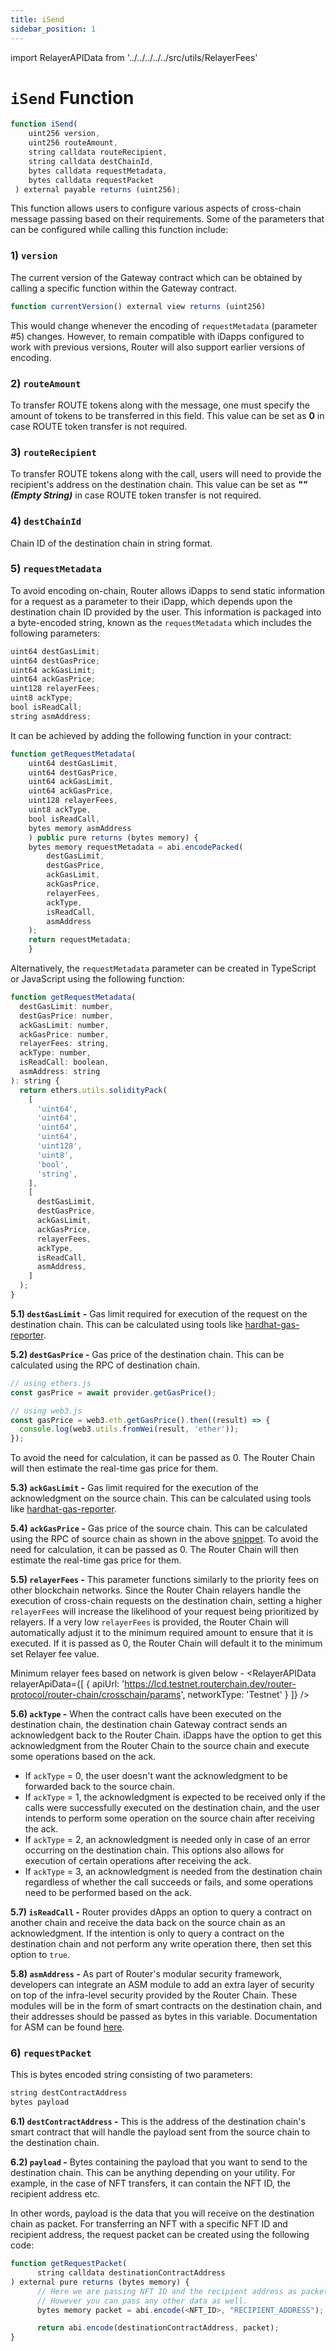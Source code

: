 ```yaml
---
title: iSend
sidebar_position: 1
---
```

import RelayerAPIData from '../../../../../src/utils/RelayerFees'


# `iSend` Function

```javascript
function iSend(
    uint256 version,
    uint256 routeAmount,
    string calldata routeRecipient,
    string calldata destChainId,
    bytes calldata requestMetadata,
    bytes calldata requestPacket
 ) external payable returns (uint256);
```

This function allows users to configure various aspects of cross-chain message passing based on their requirements. Some of the parameters that can be configured while calling this function include:

### 1) `version`

The current version of the Gateway contract which can be obtained by calling a specific function within the Gateway contract.

```javascript
function currentVersion() external view returns (uint256)
```

This would change whenever the encoding of `requestMetadata` (parameter #5) changes. However, to remain compatible with iDapps configured to work with previous versions, Router will also support earlier versions of encoding.

### 2) `routeAmount`

To transfer ROUTE tokens along with the message, one must specify the amount of tokens to be transferred in this field. This value can be set as **0** in case ROUTE token transfer is not required. 

### 3) `routeRecipient`

To transfer ROUTE tokens along with the call, users will need to provide the recipient's address on the destination chain. This value can be set as ***"" (Empty String)*** in case ROUTE token transfer is not required.

### 4) `destChainId`

Chain ID of the destination chain in string format.

### 5) `requestMetadata`

To avoid encoding on-chain, Router allows iDapps to send static information for a request as a parameter to their iDapp, which depends upon the destination chain ID provided by the user. This information is packaged into a byte-encoded string, known as the `requestMetadata` which includes the following parameters:

```javascript
uint64 destGasLimit;
uint64 destGasPrice;
uint64 ackGasLimit;
uint64 ackGasPrice;
uint128 relayerFees;
uint8 ackType;
bool isReadCall;
string asmAddress;
```

It can be achieved by adding the following function in your contract:

```javascript
function getRequestMetadata(
    uint64 destGasLimit,
    uint64 destGasPrice,
    uint64 ackGasLimit,
    uint64 ackGasPrice,
    uint128 relayerFees,
    uint8 ackType,
    bool isReadCall,
    bytes memory asmAddress
    ) public pure returns (bytes memory) {
    bytes memory requestMetadata = abi.encodePacked(
        destGasLimit,
        destGasPrice,
        ackGasLimit,
        ackGasPrice,
        relayerFees,
        ackType,
        isReadCall,
        asmAddress
    );
    return requestMetadata;
    }
```

Alternatively, the `requestMetadata` parameter can be created in TypeScript or JavaScript using the following function:


```javascript
function getRequestMetadata(
  destGasLimit: number,
  destGasPrice: number,
  ackGasLimit: number,
  ackGasPrice: number,
  relayerFees: string,
  ackType: number,
  isReadCall: boolean,
  asmAddress: string
): string {
  return ethers.utils.solidityPack(
    [
      'uint64',
      'uint64',
      'uint64',
      'uint64',
      'uint128',
      'uint8',
      'bool',
      'string',
    ],
    [
      destGasLimit,
      destGasPrice,
      ackGasLimit,
      ackGasPrice,
      relayerFees,
      ackType,
      isReadCall,
      asmAddress,
    ]
  );
}
```

**5.1) `destGasLimit` -** Gas limit required for execution of the request on the destination chain. This can be calculated using tools like [hardhat-gas-reporter](https://www.npmjs.com/package/hardhat-gas-reporter).

**5.2) `destGasPrice` -** Gas price of the destination chain. This can be calculated using the RPC of destination chain.

   ```jsx
   // using ethers.js
   const gasPrice = await provider.getGasPrice();

   // using web3.js
   const gasPrice = web3.eth.getGasPrice().then((result) => {
     console.log(web3.utils.fromWei(result, 'ether'));
   });
   ```

   To avoid the need for calculation, it can be passed as 0. The Router Chain will then estimate the real-time gas price for them.

**5.3) `ackGasLimit` -** Gas limit required for the execution of the acknowledgment on the source chain. This can be calculated using tools like [hardhat-gas-reporter](https://www.npmjs.com/package/hardhat-gas-reporter).

**5.4) `ackGasPrice` -** Gas price of the source chain. This can be calculated using the RPC of source chain as shown in the above [snippet](#5-requestmetadata). To avoid the need for calculation, it can be passed as 0. The Router Chain will then estimate the real-time gas price for them.

**5.5) `relayerFees` -** This parameter functions similarly to the priority fees on other blockchain networks. Since the Router Chain relayers handle the execution of cross-chain requests on the destination chain, setting a higher `relayerFees` will increase the likelihood of your request being prioritized by relayers. If a very low `relayerFees` is provided, the Router Chain will automatically adjust it to the minimum required amount to ensure that it is executed. If it is passed as 0, the Router Chain will default it to the minimum set Relayer fee value. 

Minimum relayer fees based on network is given below -
<RelayerAPIData
  relayerApiData={[
    { apiUrl: 'https://lcd.testnet.routerchain.dev/router-protocol/router-chain/crosschain/params', networkType: 'Testnet' }
  ]}
/>
<p style={{ marginBottom: '30px' }}></p>


**5.6) `ackType` -** When the contract calls have been executed on the destination chain, the destination chain Gateway contract sends an acknowledgent back to the Router Chain. iDapps have the option to get this acknowledgment from the Router Chain to the source chain and execute some operations based on the ack.
   - If `ackType` = 0, the user doesn't want the acknowledgment to be forwarded back to the source chain.
   - If `ackType` = 1, the acknowledgment is expected to be received only if the calls were successfully executed on the destination chain, and the user intends to perform some operation on the source chain after receiving the ack.
   - If `ackType` = 2, an acknowledgment is needed only in case of an error occurring on the destination chain. This options also allows for execution of certain operations after receiving the ack.
   - If `ackType` = 3, an acknowledgment is needed from the destination chain regardless of whether the call succeeds or fails, and some operations need to be performed based on the ack. 

**5.7) `isReadCall` -** Router provides dApps an option to query a contract on another chain and receive the data back on the source chain as an acknowledgment. If the intention is only to query a contract on the destination chain and not perform any write operation there, then set this option to `true`.

**5.8) `asmAddress` -** As part of Router's modular security framework, developers can integrate an ASM module to add an extra layer of security on top of the infra-level security provided by the Router Chain. These modules will be in the form of smart contracts on the destination chain, and their addresses should be passed as bytes in this variable. Documentation for ASM can be found [here](../../key-concepts/additional-security-modules).

### 6) `requestPacket`

This is bytes encoded string consisting of two parameters:

```javascript
string destContractAddress
bytes payload
```

**6.1) `destContractAddress` -** This is the address of the destination chain's smart contract that will handle the payload sent from the source chain to the destination chain.

**6.2) `payload` -** Bytes containing the payload that you want to send to the destination chain. This can be anything depending on your utility. For example, in the case of NFT transfers, it can contain the NFT ID, the recipient address etc. 


In other words, payload is the data that you will receive on the destination chain as packet. For transferring an NFT with a specific NFT ID and recipient address, the request packet can be created using the following code:

   ```javascript
   function getRequestPacket(
         string calldata destinationContractAddress
   ) external pure returns (bytes memory) {
         // Here we are passing NFT ID and the recipient address as packet.
         // However you can pass any other data as well.
         bytes memory packet = abi.encode(<NFT_ID>, "RECIPIENT_ADDRESS");

         return abi.encode(destinationContractAddress, packet);
   }
   ```
